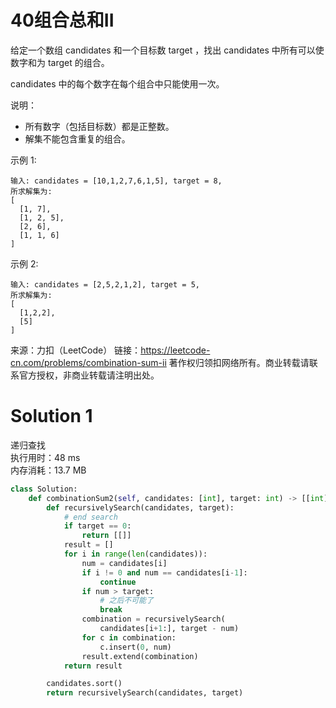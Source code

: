 # 40组合总和II

给定一个数组 candidates 和一个目标数 target ，找出 candidates 中所有可以使数字和为 target 的组合。

candidates 中的每个数字在每个组合中只能使用一次。

说明：
+ 所有数字（包括目标数）都是正整数。
+ 解集不能包含重复的组合。 

示例 1:
```
输入: candidates = [10,1,2,7,6,1,5], target = 8,
所求解集为:
[
  [1, 7],
  [1, 2, 5],
  [2, 6],
  [1, 1, 6]
]
```
示例 2:
```
输入: candidates = [2,5,2,1,2], target = 5,
所求解集为:
[
  [1,2,2],
  [5]
]
```
来源：力扣（LeetCode）
链接：https://leetcode-cn.com/problems/combination-sum-ii
著作权归领扣网络所有。商业转载请联系官方授权，非商业转载请注明出处。

# Solution 1
递归查找  
执行用时：48 ms  
内存消耗：13.7 MB  
``` python
class Solution:
    def combinationSum2(self, candidates: [int], target: int) -> [[int]]:
        def recursivelySearch(candidates, target):
            # end search
            if target == 0:
                return [[]]
            result = []
            for i in range(len(candidates)):
                num = candidates[i]
                if i != 0 and num == candidates[i-1]:
                    continue
                if num > target:
                    # 之后不可能了
                    break
                combination = recursivelySearch(
                    candidates[i+1:], target - num)
                for c in combination:
                    c.insert(0, num)
                result.extend(combination)
            return result

        candidates.sort()
        return recursivelySearch(candidates, target)
```
